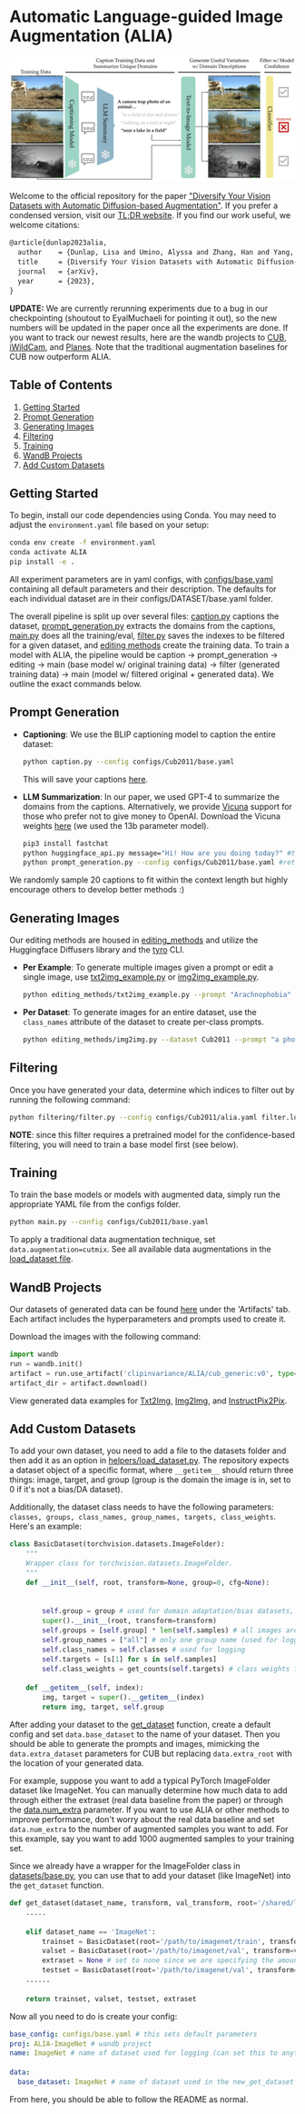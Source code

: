 # Automatic Language-guided Image Augmentation (ALIA)

![Teaser](figures/method.png)

Welcome to the official repository for the paper ["Diversify Your Vision Datasets with Automatic Diffusion-based Augmentation"](https://arxiv.org/abs/2305.16289). If you prefer a condensed version, visit our [TL;DR website](https://lisadunlap.github.io/alia-website/). If you find our work useful, we welcome citations:

```markdown
@article{dunlap2023alia,
  author    = {Dunlap, Lisa and Umino, Alyssa and Zhang, Han and Yang, Jiezhi and Gonzalez, Joseph and Darrell, Trevor},
  title     = {Diversify Your Vision Datasets with Automatic Diffusion-based Augmentation},
  journal   = {arXiv},
  year      = {2023},
}
```

**UPDATE:** We are currently rerunning experiments due to a bug in our checkpointing (shoutout to EyalMuchaeli for pointing it out), so the new numbers will be updated in the paper once all the experiments are done. If you want to track our newest results, here are the wandb projects to [CUB](https://wandb.ai/clipinvariance/ALIA-Cub2011), [iWildCam](https://wandb.ai/clipinvariance/ALIA-iWildCamMini), and [Planes](https://wandb.ai/clipinvariance/ALIA-Planes). Note that the traditional augmentation baselines for CUB now outperform ALIA. 

## Table of Contents
1. [Getting Started](#getting-started)
2. [Prompt Generation](#prompt-generation)
3. [Generating Images](#generating-images)
4. [Filtering](#filtering)
5. [Training](#training)
6. [WandB Projects](#wandb-projects)
7. [Add Custom Datasets](#add-custom-datasets)

## Getting Started

To begin, install our code dependencies using Conda. You may need to adjust the `environment.yaml` file based on your setup:

```bash
conda env create -f environment.yaml
conda activate ALIA
pip install -e .
```

All experiment parameters are in yaml configs, with [configs/base.yaml](configs/base.yaml) containing all default parameters and their description. The defaults for each individual dataset are in their configs/DATASET/base.yaml folder. 

The overall pipeline is split up over several files: [caption.py](./caption.py) captions the dataset, [prompt_generation.py](./prompt_generation.py) extracts the domains from the captions, [main.py](./main.py) does all the training/eval, [filter.py](./filtering/filter.py) saves the indexes to be filtered for a given dataset, and [editing methods](./editing_methods/img2img.py) create the training data. To train a model with ALIA, the pipeline would be caption -> prompt_generation -> editing -> main (base model w/ original training data) -> filter (generated training data) -> main (model w/ filtered original + generated data). We outline the exact commands below. 

## Prompt Generation

- **Captioning**: We use the BLIP captioning model to caption the entire dataset:
  ```bash
  python caption.py --config configs/Cub2011/base.yaml
  ```
  This will save your captions [here](captions/Cub2011.csv).

- **LLM Summarization**: In our paper, we used GPT-4 to summarize the domains from the captions. Alternatively, we provide [Vicuna](https://chat.lmsys.org/) support for those who prefer not to give money to OpenAI. Download the Vicuna weights [here](https://github.com/lm-sys/FastChat/tree/main#vicuna-weights) (we used the 13b parameter model).
  ```bash
  pip3 install fastchat
  python huggingface_api.py message="Hi! How are you doing today?" #test to make sure it works
  python prompt_generation.py --config configs/Cub2011/base.yaml #return prompts
  ```
We randomly sample 20 captions to fit within the context length but highly encourage others to develop better methods :)

## Generating Images

Our editing methods are housed in [editing_methods](./editing_methods) and utilize the Huggingface Diffusers library and the [tyro](https://github.com/brentyi/tyro) CLI.

- **Per Example**: To generate multiple images given a prompt or edit a single image, use [txt2img_example.py](./editing_methods/txt2img_example.py) or [img2img_example.py](./editing_methods/img2img_example.py).
  ```bash
  python editing_methods/txt2img_example.py --prompt "Arachnophobia" --n 20
  ```

- **Per Dataset**: To generate images for an entire dataset, use the `class_names` attribute of the dataset to create per-class prompts.
  ```bash
  python editing_methods/img2img.py --dataset Cub2011 --prompt "a photo of a {} bird on rocks." --n 2
  ```

## Filtering

Once you have generated your data, determine which indices to filter out by running the following command:
```bash
python filtering/filter.py --config configs/Cub2011/alia.yaml filter.load=false
```
**NOTE**: since this filter requires a pretrained model for the confidence-based filtering, you will need to train a base model first (see below).

## Training

To train the base models or models with augmented data, simply run the appropriate YAML file from the configs folder.
```bash
python main.py --config configs/Cub2011/base.yaml
```
To apply a traditional data augmentation technique, set `data.augmentation=cutmix`. See all available data augmentations in the [load_dataset file](helpers/load_dataset.py).


## WandB Projects

Our datasets of generated data can be found [here](https://wandb.ai/clipinvariance/ALIA) under the 'Artifacts' tab. Each artifact includes the hyperparameters and prompts used to create it.

Download the images with the following command:
```python
import wandb
run = wandb.init()
artifact = run.use_artifact('clipinvariance/ALIA/cub_generic:v0', type='dataset')
artifact_dir = artifact.download()
```

View generated data examples for [Txt2Img](https://wandb.ai/lisadunlap/Text-2-Image), [Img2Img](https://wandb.ai/lisadunlap/Image-2-Image), and [InstructPix2Pix](https://wandb.ai/lisadunlap/InstructPix2Pix).

 ## Add Custom Datasets

To add your own dataset, you need to add a file to the datasets folder and then add it as an option in [helpers/load_dataset.py](helpers/load_dataset.py). The repository expects a dataset object of a specific format, where `__getitem__` should return three things: image, target, and group (group is the domain the image is in, set to 0 if it's not a bias/DA dataset).

Additionally, the dataset class needs to have the following parameters: `classes, groups, class_names, group_names, targets, class_weights`. Here's an example:

```python
class BasicDataset(torchvision.datasets.ImageFolder):
    """
    Wrapper class for torchvision.datasets.ImageFolder.
    """
    def __init__(self, root, transform=None, group=0, cfg=None):


        self.group = group # used for domain adaptation/bias datasets, where the group is the domain or bias type.
        super().__init__(root, transform=transform)
        self.groups = [self.group] * len(self.samples) # all images are from the same domain, set the group label to 0 for all of them
        self.group_names = ["all"] # only one group name (used for logging)
        self.class_names = self.classes # used for logging
        self.targets = [s[1] for s in self.samples] 
        self.class_weights = get_counts(self.targets) # class weights for XE loss

    def __getitem__(self, index):
        img, target = super().__getitem__(index)
        return img, target, self.group
```

After adding your dataset to the [get_dataset](helpers/load_dataset.py) function, create a default config and set `data.base_dataset` to the name of your dataset. Then you should be able to generate the prompts and images, mimicking the `data.extra_dataset` parameters for CUB but replacing `data.extra_root` with the location of your generated data. 

For example, suppose you want to add a typical PyTorch ImageFolder dataset like ImageNet. You can manually determine how much data to add through either the extraset (real data baseline from the paper) or through the [data.num_extra](configs/base.yaml) parameter. If you want to use ALIA or other methods to improve performance, don't worry about the real data baseline and set `data.num_extra` to the number of augmented samples you want to add. For this example, say you want to add 1000 augmented samples to your training set. 

Since we already have a wrapper for the ImageFolder class in [datasets/base.py](datasets/base.py), you can use that to add your dataset (like ImageNet) into the `get_dataset` function.

```python
def get_dataset(dataset_name, transform, val_transform, root='/shared/lisabdunlap/data', embedding_root=None):
    .....

    elif dataset_name == 'ImageNet':
        trainset = BasicDataset(root='/path/to/imagenet/train', transform=transform)
        valset = BasicDataset(root='/path/to/imagenet/val', transform=val_transform)
        extraset = None # set to none since we are specifying the amount of generated data to add with data.num_extra
        testset = BasicDataset(root='/path/to/imagenet/val', transform=val_transform)
    ......

    return trainset, valset, testset, extraset
```

Now all you need to do is create your config:

```yaml
base_config: configs/base.yaml # this sets default parameters
proj: ALIA-ImageNet # wandb project
name: ImageNet # name of dataset used for logging (can set this to anything)

data: 
  base_dataset: ImageNet # name of dataset used in the new_get_dataset method
```

From here, you should be able to follow the README as normal. 
